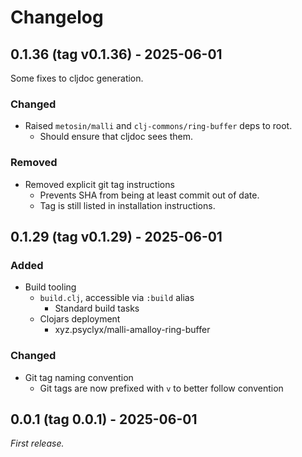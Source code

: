 # Changelog

## 0.1.36 (tag v0.1.36) - 2025-06-01

Some fixes to cljdoc generation.

### Changed

- Raised `metosin/malli` and `clj-commons/ring-buffer` deps to root.
  - Should ensure that cljdoc sees them.

### Removed

- Removed explicit git tag instructions
  - Prevents SHA from being at least commit out of date.
  - Tag is still listed in installation instructions.

## 0.1.29 (tag v0.1.29) - 2025-06-01

### Added

- Build tooling
  - `build.clj`, accessible via `:build` alias
    - Standard build tasks
  - Clojars deployment
    - xyz.psyclyx/malli-amalloy-ring-buffer


### Changed

- Git tag naming convention
  - Git tags are now prefixed with `v` to better follow convention

## 0.0.1 (tag 0.0.1) - 2025-06-01

_First release._
